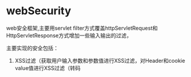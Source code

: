 webSecurity
===========

web安全框架,主要用servlet filter方式覆盖httpServletRequest和HttpServletResponse方式增加一些输入输出的过滤，

主要实现的安全包括：

1. XSS过滤（获取用户输入参数和参数值进行XSS过滤，对Header和cookie value值进行XSS过滤（转码<Script>标签的< > 符号），
2. 对Response的setStatus(int sc, String sm)方法 sm错误信息进行XSS过滤；
3. 对Header的CLRF进行过滤；
4. 对cookie大小和cookie的白名单进行验证；
5. 对文件上传后缀白名单进行验证；
6. 对只允许POST提交的url进行验证；
7. CSRF攻击 tokenID防御支持；
8. SESSION通过加密存储到cookie支持；
9. 静态资源路径去除../上级目录符号；

使用指南：只需要在web.xml中配置对应的filter即可。
HttpSessionCookitStoreFilter是session存储到cookie的支持，encryKey加密密钥；
DefaultBaseSecurityFilter是默认的安全过滤filter，
securityFilterList可以配置对应的filter；
CookieWhiteListFilter：cookie白名单配置，如果配置这个，则需要配置参数cookieWhiteList；
CsrfTokenCkeckFilter：对post表单提交进行csrf token验证；使用CsrfTokenIdCreator生成csrf tokenid后放入表单还有session中，key名称必须为csrf_开头；为了支持多个form表单；
FileUploadSecurityFilter：文件上传后缀白名单验证,需要配置whitefilePostFixList参数；
FormPostPermitCheckFilter;只允许post提交的url列表，需要配置onlyPostUrlList参数；
	redirectWhiteList：是配置重定向白名单url参数；
StaticFilePathSecurityFilter：url的../上级路径过滤；

  	<filter>
		<filter-name>HttpSessionCookitStoreFilter</filter-name>
		<filter-class>org.websecurity.filter.HttpSessionCookitStoreFilter</filter-class>
		<init-param>	
			<param-name>encryKey</param-name>
			<param-value>1234567887654321</param-value>
		</init-param>
	</filter>

	<filter>
		<filter-name>DefaultBaseSecurityFilter</filter-name>
		<filter-class>org.websecurity.DefaultBaseSecurityFilter</filter-class>
		<init-param>
			<param-name>securityFilterList</param-name><!-- ,org.websecurity.filter.CsrfTokenCkeckFilter -->
			<param-value>org.websecurity.filter.CookieWhiteListFilter,org.websecurity.filter.FormPostPermitCheckFilter</param-value>
		</init-param>
		<init-param>
			<param-name>cookieWhiteList</param-name>
			<param-value>id,JESSIONID,name,clrf</param-value>
		</init-param>
		<init-param>
			<param-name>onlyPostUrlList</param-name>
			<param-value>/d/sssecurity, /user/aaa/name*</param-value><!-- 支持正则匹配 -->
		</init-param>
		<init-param>
			<param-name>whitefilePostFixList</param-name>
			<param-value>jpg,png,doc,xls</param-value>
		</init-param>
		<init-param>
			<param-name>encryKey</param-name>
			<param-value>1234567887654321</param-value>
		</init-param>
		<init-param>
			<param-name>redirectWhiteList</param-name>
			<param-value>http://localhost:8080/[0-9A-Za-z]*,http://www.taobao.com/[0-9A-Za-z]*</param-value>
		</init-param>
	</filter>

	<filter-mapping>
		<filter-name>HttpSessionCookitStoreFilter</filter-name>
		<url-pattern>/*</url-pattern>
	</filter-mapping>

	<filter-mapping>
		<filter-name>DefaultBaseSecurityFilter</filter-name>
		<url-pattern>/*</url-pattern>
	</filter-mapping>
